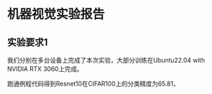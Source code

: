# 机器视觉实验报告

## 实验要求1

我们分别在多台设备上完成了本次实验，大部分训练在Ubuntu22.04 with NVIDIA RTX 3060上完成。

跑通例程代码得到Resnet10在CIFAR100上的分类精度为65.81，